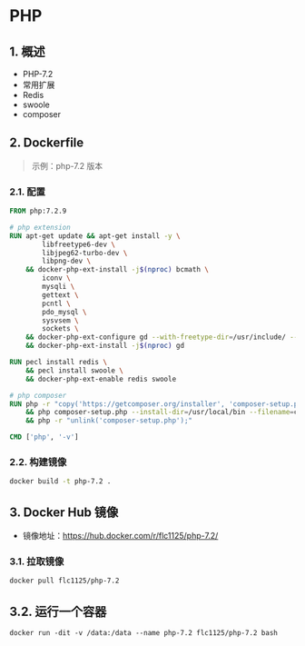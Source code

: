 # PHP

## 1. 概述

- PHP-7.2
- 常用扩展
- Redis
- swoole
- composer

## 2. Dockerfile

> 示例：php-7.2 版本

### 2.1. 配置

```dockerfile
FROM php:7.2.9

# php extension
RUN apt-get update && apt-get install -y \
        libfreetype6-dev \
        libjpeg62-turbo-dev \
        libpng-dev \
    && docker-php-ext-install -j$(nproc) bcmath \
        iconv \
        mysqli \
        gettext \
        pcntl \
        pdo_mysql \
        sysvsem \
        sockets \
    && docker-php-ext-configure gd --with-freetype-dir=/usr/include/ --with-jpeg-dir=/usr/include/ \
    && docker-php-ext-install -j$(nproc) gd

RUN pecl install redis \
    && pecl install swoole \
    && docker-php-ext-enable redis swoole

# php composer
RUN php -r "copy('https://getcomposer.org/installer', 'composer-setup.php');" \
    && php composer-setup.php --install-dir=/usr/local/bin --filename=composer \
    && php -r "unlink('composer-setup.php');"

CMD ['php', '-v']
```

### 2.2. 构建镜像

```bash
docker build -t php-7.2 .
```

## 3. Docker Hub 镜像

- 镜像地址：https://hub.docker.com/r/flc1125/php-7.2/

### 3.1. 拉取镜像

```bash
docker pull flc1125/php-7.2
```

## 3.2. 运行一个容器

```
docker run -dit -v /data:/data --name php-7.2 flc1125/php-7.2 bash
```
